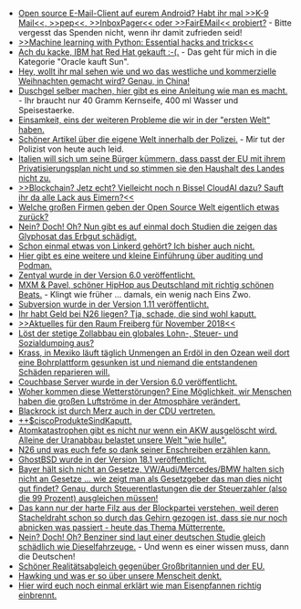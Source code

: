 * [Open source E-Mail-Client auf eurem Android? Habt ihr mal >>K-9 Mail<<, >>pep<<, >>InboxPager<< oder >>FairEMail<< probiert?](https://opensource.com/article/18/10/open-source-android-email-clients) - Bitte vergesst das Spenden nicht, wenn ihr damit zufrieden seid!
* [>>Machine learning with Python: Essential hacks and tricks<<](https://opensource.com/article/18/10/machine-learning-python-essential-hacks-and-tricks)
* [Ach du kacke, IBM hat Red Hat gekauft :-(.](https://www.pro-linux.de/news/1/26441/ibm-%C3%BCbernimmt-red-hat.html) - Das geht für mich in die Kategorie "Oracle kauft Sun".
* [Hey, wollt ihr mal sehen wie und wo das westliche und kommerzielle Weihnachten gemacht wird? Genau, in China!](https://netzfrauen.org/2018/10/29/china-7/)
* [Duschgel selber machen, hier gibt es eine Anleitung wie man es macht.](https://www.careelite.de/duschgel-selber-machen/) - Ihr braucht nur 40 Gramm Kernseife, 400 ml Wasser und Speisestaerke.
* [Einsamkeit, eins der weiteren Probleme die wir in der "ersten Welt" haben.](https://netzfrauen.org/2018/10/29/loneliness/)
* [Schöner Artikel über die eigene Welt innerhalb der Polizei.](https://www.neopresse.com/politik/enthuellt-polizist-beklagt-sich-man-lacht-uns-aus/) - Mir tut der Polizist von heute auch leid.
* [Italien will sich um seine Bürger kümmern, dass passt der EU mit ihrem Privatisierungsplan nicht und so stimmen sie den Haushalt des Landes nicht zu.](https://www.neopresse.com/europa/wie-geht-es-jetzt-weiter-eu-kommission-nimmt-haushalt-italiens-nicht-an/)
* [>>Blockchain? Jetz echt? Vielleicht noch n Bissel CloudAI dazu? Sauft ihr da alle Lack aus Eimern?<<](https://twitter.com/BMG_Bund/status/1056905127553130497)
* [Welche großen Firmen geben der Open Source Welt eigentlich etwas zurück?](https://zaitcev.livejournal.com/251795.html)
* [Nein? Doch! Oh? Nun gibt es auf einmal doch Studien die zeigen das Glyphosat das Erbgut schädigt.](https://netzfrauen.org/2018/10/29/glyphosat-3/)
* [Schon einmal etwas von Linkerd gehört? Ich bisher auch nicht.](https://opensource.com/article/18/10/linkerd-20-service-ops-you-and-me)
* [Hier gibt es eine weitere und kleine Einführung über auditing und Podman.](https://opensource.com/article/18/10/podman-more-secure-way-run-containers)
* [Zentyal wurde in der Version 6.0 veröffentlicht.](https://www.pro-linux.de/news/1/26449/linux-server-zentyal-60-freigegeben.html)
* [MXM & Pavel, schöner HipHop aus Deutschland mit richtig schönen Beats.](https://duckduckgo.com/?q=mxm+pavel&t=ffab&ia=videos) - Klingt wie früher ... damals, ein wenig nach Eins Zwo.
* [Subversion wurde in der Version 1.11 veröffentlicht.](https://www.pro-linux.de/news/1/26455/subversion-111-ver%C3%B6ffentlicht.html)
* [Ihr habt Geld bei N26 liegen? Tja, schade, die sind wohl kaputt.](https://blog.fefe.de/?ts=a52766b4)
* [>>Aktuelles für den Raum Freiberg für November 2018<<](https://bio-erzgebirge.de/wp/?p=16530)
* [Löst der stetige Zollabbau ein globales Lohn-, Steuer- und Sozialdumping aus?](https://www.neopresse.com/politik/die-zeichen-stehen-gut-fuer-den-dexit/)
* [Krass, in Mexiko läuft täglich Unmengen an Erdöl in den Ozean weil dort eine Bohrplattform gesunken ist und niemand die entstandenen Schäden reparieren will.](http://www.sonnenseite.com/de/umwelt/die-unbekannte-oelkatastrophe-im-golf-von-mexiko.html)
* [Couchbase Server wurde in der Version 6.0 veröffentlicht.](https://blog.couchbase.com/announcing-couchbase-6-0/)
* [Woher kommen diese Wetterstörungen? Eine Möglichkeit, wir Menschen haben die großen Luftströme in der Atmosphäre verändert.](http://www.sonnenseite.com/de/wissenschaft/mehr-extremwetter-durch-die-stoerung-gigantischer-luftstroeme-in-der-atmosphaere.html)
* [Blackrock ist durch Merz auch in der CDU vertreten.](https://www.neopresse.com/politik/merz-blackrock-in-der-bundesregierung/)
* [++$ciscoProdukteSindKaputt.](https://blog.fefe.de/?ts=a5242f41)
* [Atomkatastrophen gibt es nicht nur wenn ein AKW ausgelöscht wird. Alleine der Uranabbau belastet unsere Welt "wie hulle".](https://netzfrauen.org/2018/11/01/uranium/)
* [N26 und was euch fefe so dank seiner Enschreiben erzählen kann.](https://blog.fefe.de/?ts=a5242561)
* [GhostBSD wurde in der Version 18.1 veröffentlicht.](https://www.pro-linux.de/news/1/26457/ghostbsd-1810-setzt-auf-trueos.html)
* [Bayer hält sich nicht an Gesetze, VW/Audi/Mercedes/BMW halten sich nicht an Gesetze ... wie zeigt man als Gesetzgeber das man dies nicht gut findet? Genau, durch Steuerentlastungen die der Steuerzahler (also die 99 Prozent) ausgleichen müssen!](https://www.neopresse.com/nachrichten/scholz-will-deutsche-unternehmen-steuerlich-entlasten/)
* [Das kann nur der harte Filz aus der Blockpartei verstehen, weil deren Stacheldraht schon so durch das Gehirn gezogen ist, dass sie nur noch abnicken was passiert - heute das Thema Mütterrente.](https://www.neopresse.com/nachrichten/sozialverband-fordert-muetterrente-auch-fuer-arme-seniorinnen/)
* [Nein? Doch! Oh? Benziner sind laut einer deutschen Studie gleich schädlich wie Dieselfahrzeuge.](https://www.neopresse.com/nachrichten/studie-benziner-genauso-klimaschaedlich-wie-dieselmotoren/) - Und wenn es einer wissen muss, dann die Deutschen!
* [Schöner Realitätsabgleich gegenüber Großbritannien und der EU.](https://npr.news.eulu.info/2018/11/03/die-herrschaft-der-eu-beendete-grossbritanniens-freiheit-und-unabhaengigkeit/)
* [Hawking und was er so über unsere Menscheit denkt.](https://netzfrauen.org/2018/11/03/hawking-2/)
* [Hier wird euch noch einmal erklärt wie man Eisenpfannen richtig einbrennt.](https://www.smarticular.net/eisenpfanne-einbrennen-backofen-leinoel-gusseisen-patina/)
